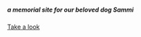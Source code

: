 ##### a memorial site for our beloved dog Sammi

[Take a look](https://rawgit.com/jeffbell9/Sammi/master/index.html)
